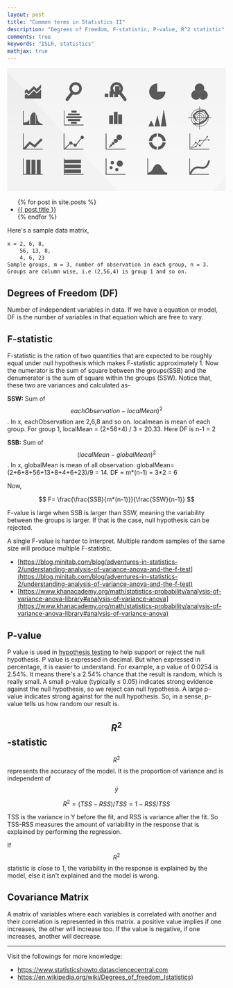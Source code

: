 ```yaml
---
layout: post
title: "Common terms in Statistics II"
description: "Degrees of Freedom, F-statistic, P-value, R^2 statistic"
comments: true
keywords: "ISLR, statistics"
mathjax: true
---
```


![...](/assets/images/statGraphs.jpg)

<ul>
  {% for post in site.posts %}
    <li>
      <a href="{{ post.url }}">{{ post.title }}</a>
    </li>
  {% endfor %}
</ul>

Here's a sample data matrix,
```
x = 2, 6, 8,
    56, 13, 8,
    4, 6, 23    
Sample groups, m = 3, number of observation in each group, n = 3.
Groups are column wise, i.e (2,56,4) is group 1 and so on.
```
## Degrees of Freedom (DF)
Number of independent variables in data. If we have a equation or model, DF is the number of variables in that equation which are free to vary.

## F-statistic
F-statistic is the ration of two quantities that are expected to be roughly equal under null hypothesis which makes F-statistic approximately 1. Now the numerator is the sum of square between the groups(SSB) and the denumerator is the sum of square within the groups (SSW). Notice that, these two are variances and calculated as-

**SSW:** Sum of $$eachObservation - localMean)^2$$ . In x, eachObservation are 2,6,8 and so on. localmean is mean of each group. For group 1, localMean = (2+56+4) / 3 = 20.33. Here DF is n-1 = 2

**SSB:** Sum of $$(localMean - globalMean)^2$$ . In x, globalMean is mean of all observation. globalMean= (2+6+8+56+13+8+4+6+23)/9 = 14. DF = m*(n-1) = 3*2 = 6

Now,

$$
F= \frac{\frac{SSB}{m*(n-1)}}{\frac{SSW}{n-1}}
$$

F-value is large when SSB is larger than SSW, meaning the variability between the groups is larger. If that is the case, null hypothesis can be rejected.

A single F-value is harder to interpret. Multiple random samples of the same size will produce multiple F-statistic.

- [https://blog.minitab.com/blog/adventures-in-statistics-2/understanding-analysis-of-variance-anova-and-the-f-test](https://blog.minitab.com/blog/adventures-in-statistics-2/understanding-analysis-of-variance-anova-and-the-f-test)
- [https://www.khanacademy.org/math/statistics-probability/analysis-of-variance-anova-library#analysis-of-variance-anova](https://www.khanacademy.org/math/statistics-probability/analysis-of-variance-anova-library#analysis-of-variance-anova)


## P-value
P value is used in [hypothesis testing](https://www.statisticshowto.datasciencecentral.com/probability-and-statistics/hypothesis-testing/) to help support or reject the null hypothesis. P value is expressed in decimal. But when expressed in percentage, it is easier to understand. For example, a p value of 0.0254 is 2.54%. It means there's a 2.54% chance that the result is random, which is really small. A small p-value (typically ≤ 0.05) indicates strong evidence against the null hypothesis, so we reject can null hypothesis. A large p-value indicates strong against for the null hypothesis. So, in a sense, p-value tells us how random our result is.


## $$R^{2}$$ -statistic
$$R^2$$ represents the accuracy of the model. It is the proportion of variance and is independent of $$\bar{y}$$

$$
R^2 = (TSS - RSS)/TSS = 1- RSS/TSS
$$

TSS is the variance in Y before the fit, and RSS is variance after the fit. So TSS-RSS measures the amount of variability in the response that is explained by performing the regression.

If $$R^2$$ statistic is close to 1, the variability in the response is explained by the model, else it isn't explained and the model is wrong.
## Covariance Matrix
A matrix of variables where each variables is correlated with another and their correlation is represented in this matrix. a positive value implies if one increases, the other will increase too. If the value is negative, if one increases, another will decrease. 


---
Visit the followings for more knowledge:
- https://www.statisticshowto.datasciencecentral.com
- https://en.wikipedia.org/wiki/Degrees_of_freedom_(statistics)